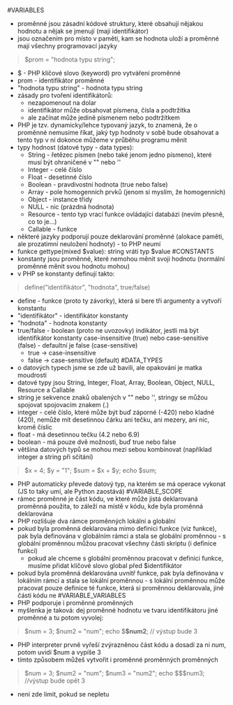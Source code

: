 #VARIABLES
- proměnné jsou zásadní kódové struktury, které obsahují nějakou hodnotu a nějak se jmenují (mají identifikátor)
- jsou označením pro místo v paměti, kam se hodnota uloží a proměnné mají všechny programovací jazyky
> $prom = "hodnota typu string";
- $ - PHP klíčové slovo (keyword) pro vytváření proměnné
- prom - identifikátor proměnné
- "hodnota typu string" - hodnota typu string
- zásady pro tvoření identifikátorů:
	- nezapomenout na dolar
	- identifikátor může obsahovat písmena, čísla a podtržítka 
	- ale začínat může jedině písmenem nebo podtržítkem
- PHP je tzv. dynamicky/lehce typovaný jazyk, to znamená, že o proměnné nemusíme říkat, jaký typ hodnoty v sobě bude obsahovat a tento typ v ní dokonce můžeme v průběhu programu měnit
- typy hodnost (datové typy - data types):
	- String - řetězec písmen (nebo také jenom jedno písmeno), které musí být ohraničené v "" nebo ''
	- Integer - celé číslo
	- Float - desetinné číslo
	- Boolean - pravdivostní hodnota (true nebo false)
	- Array - pole homogenních prvků (jenom si myslím, že homogenních)
	- Object - instance třídy
	- NULL - nic (prázdná hodnota)
	- Resource - tento typ vrací funkce ovládající databázi (nevím přesně, co to je...)
	- Callable - funkce
- některé jazyky podporují pouze deklarování proměnné (alokace paměti, ale prozatimní neuložení hodnoty) - to PHP neumí
- funkce gettype(mixed $value): string vrátí typ $value
#CONSTANTS
- konstanty jsou proměnné, které nemohou měnit svoji hodnotu (normální proměnné měnit svou hodnotu mohou)
- v PHP se konstanty definují takto:
> define("identifikátor", "hodnota", true/false)
- define - funkce (proto ty závorky), která si bere tři argumenty a vytvoří konstantu
- "identifikátor" - identifikátor konstanty
- "hodnota" - hodnota konstanty
- true/false - boolean (proto ne uvozovky) indikátor, jestli má být identifikátor konstanty case-insensitive (true) nebo case-sensitive (false) - defaultní je false (case-sensitive)
	- true -> case-insensitive
	- false -> case-sensitive (default)
#DATA_TYPES
- o datových typech jsme se zde už bavili, ale opakování je matka moudrosti
- datové typy jsou String, Integer, Float, Array, Boolean, Object, NULL, Resource a Callable
- string je sekvence znaků obalených v "" nebo '', stringy se můžou spojovat spojovacím znakem (.)
- integer - celé číslo, které může být buď záporné (-420) nebo kladné (420), nemůže mít desetinnou čárku ani tečku, ani mezery, ani nic, kromě číslic
- float - má desetinnou tečku (4.2 nebo 6.9)
- boolean - má pouze dvě možnosti, buď true nebo false
- většina datových typů se mohou mezi sebou kombinovat (například integer a string při sčítání)
> $x = 4;
> $y = "1";
> $sum = $x + $y;
> echo $sum;
- PHP automaticky převede datový typ, na kterém se má operace vykonat (JS to taky umí, ale Python zaostává)
#VARIABLE_SCOPE
- rámec proměnné je část kódu, ve které může jistá deklarovaná proměnná použita, to záleží na místě v kódu, kde byla proměnná deklarována
- PHP rozlišuje dva rámce proměnných lokální a globální
- pokud byla proměnná deklarována mimo definici funkce (viz funkce), pak byla definována v globálním rámci a stala se globální proměnnou - s globální proměnnou můžou pracovat všechny části skriptu (i definice funkcí)
	- pokud ale chceme s globální proměnnou pracovat v definici funkce, musíme přidat klíčové slovo global před $identifikátor
- pokud byla proměnná deklarována uvnitř funkce, pak byla definována v lokálním rámci a stala se lokální proměnnou - s lokální proměnnou může pracovat pouze definice té funkce, která si proměnnou deklarovala, jiné části kódu ne
#VARIABLE_VARIABLES
- PHP podporuje i proměnné proměnných
- myšlenka je taková: dej proměnné hodnotu ve tvaru identifikátoru jiné proměnné a tu potom vyvolej:
> $num = 3;
> $num2 = "num";
> echo $**\$num2**; // výstup bude 3
- PHP interpreter prvně vyřeší zvýrazněnou část kódu a dosadí za ni *num*, potom uvidí $num a vypíše 3
- tímto způsobem můžeš vytvořit i proměnné proměnných proměnných
>$num = 3;
>$num2 = "num";
>$num3 = "num2";
>echo $\$\$num3; //výstup bude opět 3
- není zde limit, pokud se nepletu